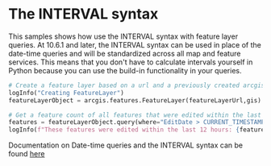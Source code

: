 # The INTERVAL syntax
This samples shows how use the INTERVAL syntax with feature layer queries. At 10.6.1 and later, the INTERVAL syntax can be used in place of the date-time queries and will be standardized across all map and feature services. This means that you don't have to calculate intervals yourself in Python because you can use the build-in functionality in your queries. 

``` Python
# Create a feature layer based on a url and a previously created arcgis.GIS object
logInfo("Creating FeatureLayer")
featureLayerObject = arcgis.features.FeatureLayer(featureLayerUrl,gis)

# Get a feature count of all features that were edited within the last 12 hours
features = featureLayerObject.query(where="EditDate > CURRENT_TIMESTAMP - INTERVAL '12' HOUR")
logInfo(f"These features were edited within the last 12 hours: {features}")
```

Documentation on Date-time queries and the INTERVAL syntax can be found 
[here](https://developers.arcgis.com/rest/services-reference/enterprise/query-feature-service-layer-.htm#:~:text=json%20|%20geojson%20|%20pbf-,Date-time%20queries,-If%20you%20are)